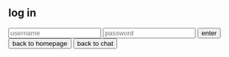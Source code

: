 ## log in




<input class="form-control" id="siteEntry" placeholder="username" data-toggle="tooltip"> 
<input class="form-control" id="siteEntry" placeholder="password" data-toggle="tooltip">  <button type="button" onclick="alert('error: user does not exsist ')">enter</button>  <button onclick="window.location.href='https://cbozeyboy199.github.io'">back to homepage</button> <button onclick="https://cbozeyboy199.github.io/chat-place/#'">back to chat</button>
